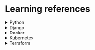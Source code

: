 # Learning references


<details>
<summary>Python</summary>



</details>

<details>
<summary>Django</summary>
- Logging
  - [Django docs](https://docs.djangoproject.com/en/5.1/topics/logging/)
  - [Python logging docs](https://docs.python.org/3/library/logging.html)
  - [django json logging](https://blog.rama.io/json-logging-with-django)
  - [Youtube mcoding logging](https://www.youtube.com/watch?v=9L77QExPmI0&t=1135s)
</details>

<details>
<summary>Docker</summary>



</details>


<details>
<summary>Kubernetes</summary>


</details>

<details>
<summary>Terraform</summary>



</details>
